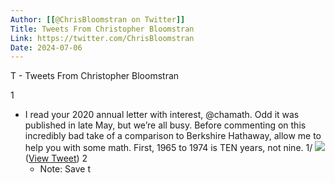 ```yaml
---
Author: [[@ChrisBloomstran on Twitter]]
Title: Tweets From Christopher Bloomstran
Link: https://twitter.com/ChrisBloomstran
Date: 2024-07-06
---
```

T - Tweets From Christopher Bloomstran

1
- I read your 2020 annual letter with interest, @chamath. Odd it was published in late May, but we’re all busy. Before commenting on this incredibly bad take of a comparison to Berkshire Hathaway, allow me to help you with some math. First, 1965 to 1974 is TEN years, not nine. 1/ 
  ![](https://pbs.twimg.com/media/E2qT99cWUAUkx9X.jpg) ([View Tweet](https://twitter.com/ChrisBloomstran/status/1399120502430515203))
2
    - Note: Save t
